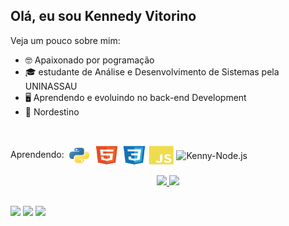 ## Olá, eu sou Kennedy Vitorino

  Veja um pouco sobre mim: 
  
- 🤓  Apaixonado por pogramação
- 🎓  estudante de Análise e Desenvolvimento de Sistemas pela UNINASSAU
- 🖥️  Aprendendo e evoluindo no back-end Development
- 🌵  Nordestino

##

 
<div style="display: inline_block"><br>
  Aprendendo: 
  <img align="center" alt="Kenny-Python" height="30" width="40" src="https://raw.githubusercontent.com/devicons/devicon/master/icons/python/python-original.svg">
  <img align="center" alt="Kenny-HTML" height="30" width="40" src="https://raw.githubusercontent.com/devicons/devicon/master/icons/html5/html5-original.svg">
  <img align="center" alt="Kenny-CSS" height="30" width="40" src="https://raw.githubusercontent.com/devicons/devicon/master/icons/css3/css3-original.svg">
  <img align="center" alt="Kenny-Js" height="30" width="40" src="https://raw.githubusercontent.com/devicons/devicon/master/icons/javascript/javascript-plain.svg">
  <img align="center" alt="Kenny-Node.js" height="30" width="40" src="https://cdn.jsdelivr.net/gh/devicons/devicon/icons/nodejs/nodejs-original.svg" />
</div>
<br>
<div align="center">
  <a href="https://github.com/kennedyvitorino">
  <img height="180em" src="https://github-readme-stats.vercel.app/api?username=kennedyvitorino&show_icons=true&theme=dark&include_all_commits=true&count_private=true"/>
  <img height="180em" src="https://github-readme-stats.vercel.app/api/top-langs/?username=kennedyvitorino&layout=compact&langs_count=7&theme=dark"/>
</div>
                                                                           
##
  
<div>  
  <a href="https://instagram.com/vitorinokennedy" target="_blank"><img src="https://img.shields.io/badge/-Instagram-%23E4405F?style=for-the-badge&logo=instagram&logoColor=white" target="_blank"></a>
  <a href = "mailto:dkennyvs@gmail.com"><img src="https://img.shields.io/badge/-Gmail-%23333?style=for-the-badge&logo=gmail&logoColor=white" target="_blank"></a>
  <a href="https://www.linkedin.com/in/kennedy-vitorino-595b63238/" target="_blank"><img src="https://img.shields.io/badge/-LinkedIn-%230077B5?style=for-the-badge&logo=linkedin&logoColor=white" target="_blank"></a> 
 </div>
